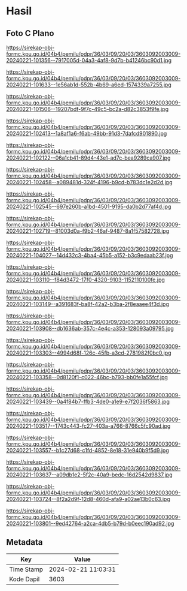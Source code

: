 # Hasil

## Foto C Plano

https://sirekap-obj-formc.kpu.go.id/04b4/pemilu/pdpr/36/03/09/20/03/3603092003009-20240221-101356--7917005d-04a3-4af8-9d7b-b41246bc90d1.jpg

https://sirekap-obj-formc.kpu.go.id/04b4/pemilu/pdpr/36/03/09/20/03/3603092003009-20240221-101633--1e56ab1d-552b-4b69-a6ed-1574339a7255.jpg

https://sirekap-obj-formc.kpu.go.id/04b4/pemilu/pdpr/36/03/09/20/03/3603092003009-20240221-101506--19207bdf-9f7c-49c5-bc2a-d82c3853f9fe.jpg

https://sirekap-obj-formc.kpu.go.id/04b4/pemilu/pdpr/36/03/09/20/03/3603092003009-20240221-102413--1a8af1a6-f6ab-49bb-91d3-7dafcd901890.jpg

https://sirekap-obj-formc.kpu.go.id/04b4/pemilu/pdpr/36/03/09/20/03/3603092003009-20240221-102122--06a1cb41-89d4-43e1-ad7c-bea9289ca907.jpg

https://sirekap-obj-formc.kpu.go.id/04b4/pemilu/pdpr/36/03/09/20/03/3603092003009-20240221-102458--a089481d-324f-4196-b9cd-b783dc1e2d2d.jpg

https://sirekap-obj-formc.kpu.go.id/04b4/pemilu/pdpr/36/03/09/20/03/3603092003009-20240221-102545--697e260b-a1bd-4501-9195-da0b2d77af4d.jpg

https://sirekap-obj-formc.kpu.go.id/04b4/pemilu/pdpr/36/03/09/20/03/3603092003009-20240221-102719--81003d0a-f9b2-46af-9487-8a1f57582728.jpg

https://sirekap-obj-formc.kpu.go.id/04b4/pemilu/pdpr/36/03/09/20/03/3603092003009-20240221-104027--14d432c3-4ba4-45b5-a152-b3c9edaab23f.jpg

https://sirekap-obj-formc.kpu.go.id/04b4/pemilu/pdpr/36/03/09/20/03/3603092003009-20240221-103110--f84d3472-17f0-4320-9103-1152110100fe.jpg

https://sirekap-obj-formc.kpu.go.id/04b4/pemilu/pdpr/36/03/09/20/03/3603092003009-20240221-103149--a391683f-ba8f-42a2-b3ba-2f8eaaee4f3d.jpg

https://sirekap-obj-formc.kpu.go.id/04b4/pemilu/pdpr/36/03/09/20/03/3603092003009-20240221-103908--db1636ab-357c-4e4c-a353-128093a09795.jpg

https://sirekap-obj-formc.kpu.go.id/04b4/pemilu/pdpr/36/03/09/20/03/3603092003009-20240221-103303--4994d68f-126c-45fb-a3cd-2781982f0bc0.jpg

https://sirekap-obj-formc.kpu.go.id/04b4/pemilu/pdpr/36/03/09/20/03/3603092003009-20240221-103358--0d8120f1-c022-46bc-b793-bb0fe1a55fcf.jpg

https://sirekap-obj-formc.kpu.go.id/04b4/pemilu/pdpr/36/03/09/20/03/3603092003009-20240221-103439--0a4f84b7-ffb3-4de0-a1e9-e7f2036f5863.jpg

https://sirekap-obj-formc.kpu.go.id/04b4/pemilu/pdpr/36/03/09/20/03/3603092003009-20240221-103517--1743c443-fc27-403a-a766-8766c5fc90ad.jpg

https://sirekap-obj-formc.kpu.go.id/04b4/pemilu/pdpr/36/03/09/20/03/3603092003009-20240221-103557--b1c27d68-c1fd-4852-8e18-31e940b9f5d9.jpg

https://sirekap-obj-formc.kpu.go.id/04b4/pemilu/pdpr/36/03/09/20/03/3603092003009-20240221-103637--a09db1e2-5f2c-40a9-bedc-16d2542d9837.jpg

https://sirekap-obj-formc.kpu.go.id/04b4/pemilu/pdpr/36/03/09/20/03/3603092003009-20240221-103724--8f2a2d9f-12d8-460d-afa9-a02ae13b0c63.jpg

https://sirekap-obj-formc.kpu.go.id/04b4/pemilu/pdpr/36/03/09/20/03/3603092003009-20240221-103801--9ed42764-a2ca-4db5-b79d-b0eec190ad92.jpg


## Metadata

| Key        | Value               |
| ---------- | ------------------- |
| Time Stamp | 2024-02-21 11:03:31 |
| Kode Dapil | 3603                |



